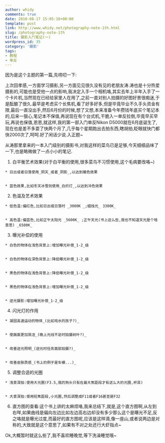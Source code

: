 ```yaml
---
author: whidy
comments: true
date: 2010-08-17 15:05:18+00:00
template: post
link: http://www.whidy.net/photography-note-1th.html
slug: /photography-note-1th
title: 摄影入门笔记(一)
wordpress_id: 35
category: '摄影'
tags:
- 教程
- 单反
---
```


因为是这个主题的第一篇,先唠叨一下:

上次回孝感,一方面学习摄影,另一方面见见很久没有见的老朋友涛.涛也是十分热爱摄影的,可能也是受他一点的影响,我决定入手一个相机咯,其实去年上半年入手了一个卡片机,当然现在已经给家里人在用了,之前一直对别人拍摄的好图好景很痴迷,于是酝酿了很久.最早是考虑买个长焦机,看了好多好多,但是毕竟毕业不久手头资金有限,最后一直没出手,然后6月份的时候,想了又想,本来准备今年攒钱年底买个笔记本的,后来一狠心,笔记本不保值,再说现在有个台式机,干脆入一单反拉倒,毕竟早买早玩,再说也保值,恩恩,就这样,我的第一部入门单反Nikon D5000就在6月底诞生了,现在也是差不多耍了快两个月了,几乎每个星期跑出去拍东西,瞎胡拍,眨眼就快门都快2000次了,呵呵.好了闲话少说.入正题~

从涛那里拿来的一本入门级别的摄影书,对我这样的菜鸟已是足够,今天细细品味了一下,也是略微做了一点小小的笔记.



	
  1. 白平衡艺术效果(对于白平衡的使用,很多菜鸟不习惯使用,这个毛病要改咯~)

	
    * 日出或者日落使用_阴天_或者_阴影_,以达到暖色效果

	
    * 蓝色效果,比如冬天冰雪则使用_白炽灯_,以达到冷色效果




	
  2. 色温及艺术效果

	
    * 低色温:偏红色,比如日出或日落时 _3000K _;蜡烛光_ 3300K_

	
    * 高色温:偏蓝色,比如正午太阳光 _5600K_ ;正午天光(书上这么些,我也不知道天光是个啥意思) _6500K_




	
  3. 曝光补偿的使用

	
    * 白色的物体在浅色背景上:增加曝光补偿_1-2_级

	
    * 白色的物体在深色背景上:降低曝光补偿_1-2_级

	
    * 黑色的物体在浅色背景上:降低曝光补偿_1-2_级

	
    * 黑色的物体在浅色背景上:增加曝光补偿_1-2_级

	
    * 逆光摄影:增加曝光补偿_1-2_级




	
  4. 闪光灯的作用

	
    * 凝固高速运动的物体_(比如戏水的孩子?)_

	
    * 使画面更加简洁_(晚上光线不足时拍摄树叶?)_

	
    * 改善逆光照明_(逆光时任务面部拍摄?)_

	
    * 改善皮肤质感_(书上的例子是车模...)_




	
  5. 调整合适的光圈

	
    * 浅景深拍:使用大光圈(F3.5,我的狗头只有在最大焦距段才有这么大的光圈,杯具)

	
    * 大景深拍:使用短焦距段,小光圈,然后调整成F11或者F16甚至是F32




	
  6. 直方图的查看:这个书上讲的太麻烦咯,我来总结下,就是,这个直方图啊,从左到右咩,如果曲线是偏向左边比如左边高右边却没有多少那么这个是曝光不足,反之咯就是曝光过度,而最好的直方图呢,应该是这样滴,像一座山,或者说两边是对称的,大致就是这个意思了,如果有不对之处还行大虾指点~


Ok,大概暂时就这么些了,我不喜欢睡晚觉,等下洗澡睡觉哦~
